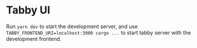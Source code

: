 # Tabby UI

Run `yarn dev` to start the development server, and use `TABBY_FRONTEND_URI=localhost:3000 cargo ...` to start tabby server with the development frontend.


